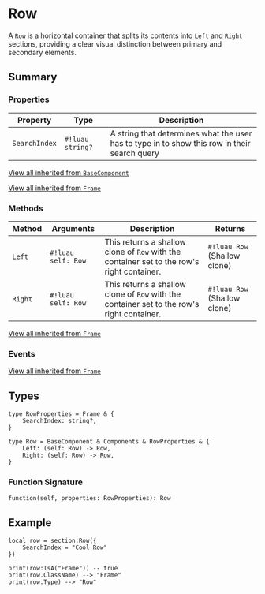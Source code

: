 # Row

A `Row` is a horizontal container that splits its contents into `Left` and `Right` sections, providing a clear visual distinction between primary and secondary elements.

## Summary

### Properties

| Property       | Type       | Description |
|----------------|------------|-------------|
| `SearchIndex` | `#!luau string?`   | A string that determines what the user has to type in to show this row in their search query |

[View all inherited from `BaseComponent`](./index.md/#properties)

[View all inherited from `Frame`](https://create.roblox.com/docs/reference/engine/classes/Frame#summary-properties)

### Methods

| Method | Arguments | Description | Returns |
|--------|-----------|-------------|---------|
| `Left`  | `#!luau self: Row` | This returns a shallow clone of `Row` with the container set to the row's right container. | `#!luau Row` (Shallow clone) |
| `Right`  | `#!luau self: Row` | This returns a shallow clone of `Row` with the container set to the row's right container. | `#!luau Row` (Shallow clone) |

[View all inherited from `Frame`](https://create.roblox.com/docs/reference/engine/classes/Frame#summary-methods)

### Events

[View all inherited from `Frame`](https://create.roblox.com/docs/reference/engine/classes/Frame#summary-events)

## Types

```luau
type RowProperties = Frame & {
    SearchIndex: string?,
}

type Row = BaseComponent & Components & RowProperties & {
    Left: (self: Row) -> Row,
    Right: (self: Row) -> Row,
}
```

### Function Signature

```luau
function(self, properties: RowProperties): Row
```

## Example

```luau
local row = section:Row({
    SearchIndex = "Cool Row"
})

print(row:IsA("Frame")) -- true
print(row.ClassName) --> "Frame"
print(row.Type) --> "Row"
```
